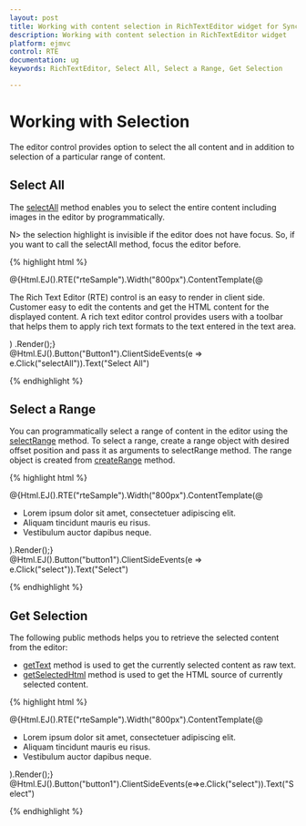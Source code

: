 ```yaml
---
layout: post
title: Working with content selection in RichTextEditor widget for Syncfusion Essential ASP.NET MVC
description: Working with content selection in RichTextEditor widget
platform: ejmvc
control: RTE
documentation: ug
keywords: RichTextEditor, Select All, Select a Range, Get Selection

---
```

# Working with Selection

The editor control provides option to select the all content and in addition to selection of a particular range of content. 

## Select All 

The [selectAll](http://help.syncfusion.com/js/api/ejrte#methods:selectall) method enables you to select the entire content including images in the editor by programmatically.

N> the selection highlight is invisible if the editor does not have focus. So, if you want to call the selectAll method, focus the editor before.

{% highlight html %}

@{Html.EJ().RTE("rteSample").Width("800px").ContentTemplate(@<div>
    The Rich Text Editor (RTE) control is an easy to render in
    client side. Customer easy to edit the contents and get the HTML content for the displayed content. A rich text editor control provides users with a toolbar that helps them to apply rich text formats to the text entered in the text area.
</div>)
    .Render();}

<br />
@Html.EJ().Button("Button1").ClientSideEvents(e => e.Click("selectAll")).Text("Select All")
    
<script>
    function selectAll() {
        var editor = $("#rteSample").ejRTE("instance");
        editor.selectAll();
    }
</script>

{% endhighlight %}

## Select a Range 

You can programmatically select a range of content in the editor using the [selectRange](http://help.syncfusion.com/js/api/ejrte#methods:selectrange) method.  To select a range, create a range object with desired offset position and pass it as arguments to selectRange method. The range object is created from [createRange](http://help.syncfusion.com/js/api/ejrte#methods:createrange) method. 

{% highlight html %}

@{Html.EJ().RTE("rteSample").Width("800px").ContentTemplate(@<div>
    <ul>
        <li>Lorem ipsum dolor sit amet, consectetuer adipiscing elit.</li>
        <li>Aliquam tincidunt mauris eu risus.</li>
        <li>Vestibulum auctor dapibus neque.</li>
    </ul>
</div>).Render();}

<br />
@Html.EJ().Button("button1").ClientSideEvents(e => e.Click("select")).Text("Select")
    
<script>
    function select() {
        var editor = $("#rteSample").ejRTE("instance");
        range = editor.createRange();
        var liTag = $(editor.getDocument().body).find("li");
        if (!editor._isIE8()) {
            range.setStart(liTag[1], 0);
            range.setEnd(liTag[2], 1);
        }
        else {
            range = editor.getDocument().body.createTextRange()
            range.moveToElementText(liTag[2]);
        }
        editor.selectRange(range);
    }
</script>

{% endhighlight %}

## Get Selection

The following public methods helps you to retrieve the selected content from the editor:

* [getText](http://help.syncfusion.com/js/api/ejrte#methods:gettext) method is used to get the currently selected content as raw text.
* [getSelectedHtml](http://help.syncfusion.com/js/api/ejrte#methods:getselectedhtml) method is used to get the HTML source of currently selected content.

{% highlight html %}

@{Html.EJ().RTE("rteSample").Width("800px").ContentTemplate(@<div>
    <ul>
        <li>Lorem ipsum dolor sit amet, consectetuer adipiscing elit.</li>
        <li>Aliquam tincidunt mauris eu risus.</li>
        <li>Vestibulum auctor dapibus neque.</li>
    </ul>
</div>).Render();}
<br />
@Html.EJ().Button("button1").ClientSideEvents(e=>e.Click("select")).Text("Select")
<script>
    function select() {
        var editor = $("#rteSample").ejRTE("instance");
        var selectedText = editor.getText();
        var selectedHtml = editor.getSelectedHtml();
    }
</script>

{% endhighlight %}